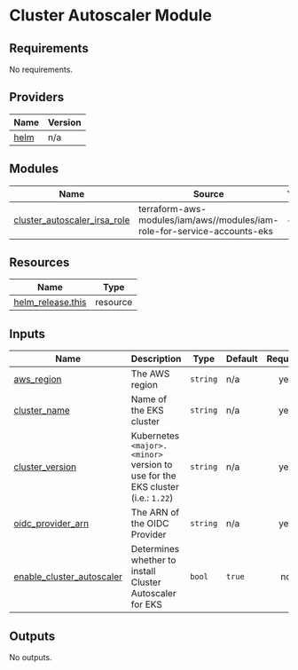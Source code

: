 # Cluster Autoscaler Module

<!-- BEGIN_TF_DOCS -->
## Requirements

No requirements.

## Providers

| Name | Version |
|------|---------|
| <a name="provider_helm"></a> [helm](#provider\_helm) | n/a |

## Modules

| Name | Source | Version |
|------|--------|---------|
| <a name="module_cluster_autoscaler_irsa_role"></a> [cluster\_autoscaler\_irsa\_role](#module\_cluster\_autoscaler\_irsa\_role) | terraform-aws-modules/iam/aws//modules/iam-role-for-service-accounts-eks | ~> 5.0 |

## Resources

| Name | Type |
|------|------|
| [helm_release.this](https://registry.terraform.io/providers/hashicorp/helm/latest/docs/resources/release) | resource |

## Inputs

| Name | Description | Type | Default | Required |
|------|-------------|------|---------|:--------:|
| <a name="input_aws_region"></a> [aws\_region](#input\_aws\_region) | The AWS region | `string` | n/a | yes |
| <a name="input_cluster_name"></a> [cluster\_name](#input\_cluster\_name) | Name of the EKS cluster | `string` | n/a | yes |
| <a name="input_cluster_version"></a> [cluster\_version](#input\_cluster\_version) | Kubernetes `<major>.<minor>` version to use for the EKS cluster (i.e.: `1.22`) | `string` | n/a | yes |
| <a name="input_oidc_provider_arn"></a> [oidc\_provider\_arn](#input\_oidc\_provider\_arn) | The ARN of the OIDC Provider | `string` | n/a | yes |
| <a name="input_enable_cluster_autoscaler"></a> [enable\_cluster\_autoscaler](#input\_enable\_cluster\_autoscaler) | Determines whether to install Cluster Autoscaler for EKS | `bool` | `true` | no |

## Outputs

No outputs.
<!-- END_TF_DOCS -->